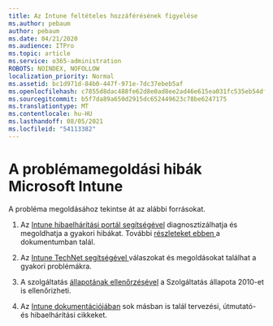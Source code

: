 ```yaml
---
title: Az Intune feltételes hozzáférésének figyelése
ms.author: pebaum
author: pebaum
ms.date: 04/21/2020
ms.audience: ITPro
ms.topic: article
ms.service: o365-administration
ROBOTS: NOINDEX, NOFOLLOW
localization_priority: Normal
ms.assetid: bc1d971d-84b0-447f-971e-7dc37ebeb5af
ms.openlocfilehash: c7855d8dac488fe62d8e0ad8ee2ad46e615ea031fc535eb54dfde9512c8921ea
ms.sourcegitcommit: b5f7da89a650d2915dc652449623c78be6247175
ms.translationtype: MT
ms.contentlocale: hu-HU
ms.lasthandoff: 08/05/2021
ms.locfileid: "54113382"
---
```

# <a name="troubleshoot-issues-with-microsoft-intune"></a>A problémamegoldási hibák Microsoft Intune

A probléma megoldásához tekintse át az alábbi forrásokat.
  
1. Az [Intune hibaelhárítási portál segítségével](https://devicemanagement.microsoft.com/#blade/Microsoft_Intune_DeviceSettings/TroubleshootBlade) diagnosztizálhatja és megoldhatja a gyakori hibákat. További [részleteket ebben ](https://docs.microsoft.com/intune/help-desk-operators)a dokumentumban talál.
    
2. Az [Intune TechNet segítségével ](https://social.technet.microsoft.com/forums/home?forum=microsoftintuneprod)válaszokat és megoldásokat találhat a gyakori problémákra.
    
3. A szolgáltatás [állapotának ellenőrzésével](https://portal.office.com/AdminPortal/Home#/servicehealth) a Szolgáltatás állapota 2010-et is ellenőrizheti. 
    
4. Az [Intune dokumentációjában](https://docs.microsoft.com/intune/) sok másban is talál tervezési, útmutató- és hibaelhárítási cikkeket. 
    

